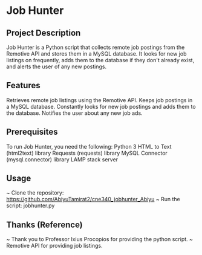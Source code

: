 # Job Hunter

## Project Description
Job Hunter is a Python script that collects remote job postings from the Remotive API and stores them in a MySQL database. It looks for new job listings on frequently, adds them to the database if they don't already exist, and alerts the user of any new postings.

## Features
 Retrieves remote job listings using the Remotive API.
 Keeps job postings in a MySQL database.
 Constantly looks for new job postings and adds them to the database.
 Notifies the user about any new job ads.

## Prerequisites
 To run Job Hunter, you need the following:
 Python 3 
 HTML to Text (html2text) library
 Requests (requests) library
 MySQL Connector (mysql.connector) library
 LAMP stack server

## Usage
~ Clone the repository: https://github.com/AbiyuTamirat2/cne340_jobhunter_Abiyu
~ Run the script: jobhunter.py

## Thanks (Reference)
~ Thank you to Professor Ixius Procopios for providing the python script.
~ Remotive API for providing job listings.